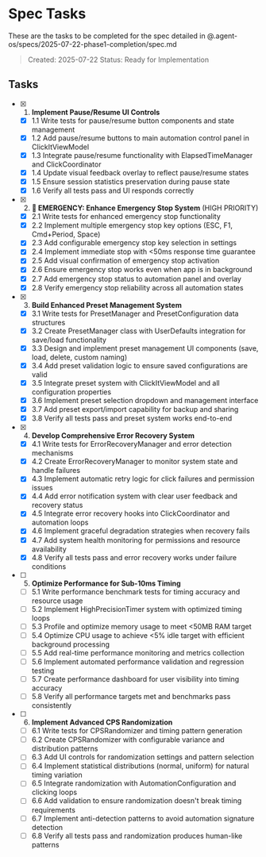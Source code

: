 # Spec Tasks

These are the tasks to be completed for the spec detailed in @.agent-os/specs/2025-07-22-phase1-completion/spec.md

> Created: 2025-07-22
> Status: Ready for Implementation

## Tasks

- [x] 1. **Implement Pause/Resume UI Controls**
  - [x] 1.1 Write tests for pause/resume button components and state management
  - [x] 1.2 Add pause/resume buttons to main automation control panel in ClickItViewModel
  - [x] 1.3 Integrate pause/resume functionality with ElapsedTimeManager and ClickCoordinator
  - [x] 1.4 Update visual feedback overlay to reflect pause/resume states
  - [x] 1.5 Ensure session statistics preservation during pause state
  - [x] 1.6 Verify all tests pass and UI responds correctly

- [x] 2. **🚨 EMERGENCY: Enhance Emergency Stop System** (HIGH PRIORITY)
  - [x] 2.1 Write tests for enhanced emergency stop functionality
  - [x] 2.2 Implement multiple emergency stop key options (ESC, F1, Cmd+Period, Space)
  - [x] 2.3 Add configurable emergency stop key selection in settings
  - [x] 2.4 Implement immediate stop with <50ms response time guarantee
  - [x] 2.5 Add visual confirmation of emergency stop activation
  - [x] 2.6 Ensure emergency stop works even when app is in background
  - [x] 2.7 Add emergency stop status to automation panel and overlay
  - [x] 2.8 Verify emergency stop reliability across all automation states

- [x] 3. **Build Enhanced Preset Management System**
  - [x] 3.1 Write tests for PresetManager and PresetConfiguration data structures
  - [x] 3.2 Create PresetManager class with UserDefaults integration for save/load functionality
  - [x] 3.3 Design and implement preset management UI components (save, load, delete, custom naming)
  - [x] 3.4 Add preset validation logic to ensure saved configurations are valid
  - [x] 3.5 Integrate preset system with ClickItViewModel and all configuration properties
  - [x] 3.6 Implement preset selection dropdown and management interface
  - [x] 3.7 Add preset export/import capability for backup and sharing
  - [x] 3.8 Verify all tests pass and preset system works end-to-end

- [x] 4. **Develop Comprehensive Error Recovery System**
  - [x] 4.1 Write tests for ErrorRecoveryManager and error detection mechanisms
  - [x] 4.2 Create ErrorRecoveryManager to monitor system state and handle failures
  - [x] 4.3 Implement automatic retry logic for click failures and permission issues
  - [x] 4.4 Add error notification system with clear user feedback and recovery status
  - [x] 4.5 Integrate error recovery hooks into ClickCoordinator and automation loops
  - [x] 4.6 Implement graceful degradation strategies when recovery fails
  - [x] 4.7 Add system health monitoring for permissions and resource availability
  - [x] 4.8 Verify all tests pass and error recovery works under failure conditions

- [ ] 5. **Optimize Performance for Sub-10ms Timing**
  - [ ] 5.1 Write performance benchmark tests for timing accuracy and resource usage
  - [ ] 5.2 Implement HighPrecisionTimer system with optimized timing loops
  - [ ] 5.3 Profile and optimize memory usage to meet <50MB RAM target
  - [ ] 5.4 Optimize CPU usage to achieve <5% idle target with efficient background processing
  - [ ] 5.5 Add real-time performance monitoring and metrics collection
  - [ ] 5.6 Implement automated performance validation and regression testing
  - [ ] 5.7 Create performance dashboard for user visibility into timing accuracy
  - [ ] 5.8 Verify all performance targets met and benchmarks pass consistently

- [ ] 6. **Implement Advanced CPS Randomization**
  - [ ] 6.1 Write tests for CPSRandomizer and timing pattern generation
  - [ ] 6.2 Create CPSRandomizer with configurable variance and distribution patterns
  - [ ] 6.3 Add UI controls for randomization settings and pattern selection
  - [ ] 6.4 Implement statistical distributions (normal, uniform) for natural timing variation
  - [ ] 6.5 Integrate randomization with AutomationConfiguration and clicking loops
  - [ ] 6.6 Add validation to ensure randomization doesn't break timing requirements
  - [ ] 6.7 Implement anti-detection patterns to avoid automation signature detection
  - [ ] 6.8 Verify all tests pass and randomization produces human-like patterns